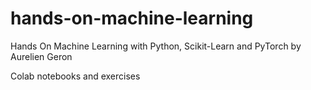 # hands-on-machine-learning
Hands On Machine Learning with Python, Scikit-Learn and PyTorch by Aurelien Geron

Colab notebooks and exercises
